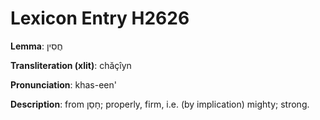 # Lexicon Entry H2626

**Lemma**: חֲסִין

**Transliteration (xlit)**: chăçîyn

**Pronunciation**: khas-een'

**Description**:
from חָסַן; properly, firm, i.e. (by implication) mighty; strong.
